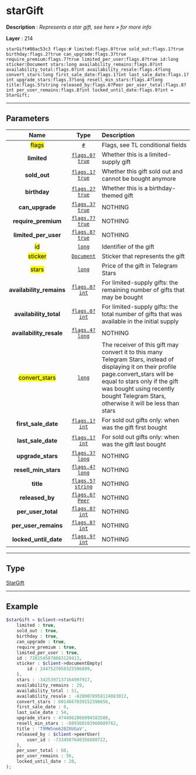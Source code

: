 # starGift

**Description** : *Represents a star gift, see here &raquo; for more info*

**Layer** : 214

```tl
starGift#80ac53c3 flags:# limited:flags.0?true sold_out:flags.1?true birthday:flags.2?true can_upgrade:flags.3?true require_premium:flags.7?true limited_per_user:flags.8?true id:long sticker:Document stars:long availability_remains:flags.0?int availability_total:flags.0?int availability_resale:flags.4?long convert_stars:long first_sale_date:flags.1?int last_sale_date:flags.1?int upgrade_stars:flags.3?long resell_min_stars:flags.4?long title:flags.5?string released_by:flags.6?Peer per_user_total:flags.8?int per_user_remains:flags.8?int locked_until_date:flags.9?int = StarGift;
```

---

## Parameters

| Name | Type | Description |
| :---: | :---: | :--- |
| <mark>flags</mark> | [`#`](type/#) | Flags, see TL conditional fields |
| **limited** | [`flags.0?true`](type/true) | Whether this is a limited-supply gift |
| **sold_out** | [`flags.1?true`](type/true) | Whether this gift sold out and cannot be bought anymore |
| **birthday** | [`flags.2?true`](type/true) | Whether this is a birthday-themed gift |
| **can_upgrade** | [`flags.3?true`](type/true) | NOTHING |
| **require_premium** | [`flags.7?true`](type/true) | NOTHING |
| **limited_per_user** | [`flags.8?true`](type/true) | NOTHING |
| <mark>id</mark> | [`long`](type/long) | Identifier of the gift |
| <mark>sticker</mark> | [`Document`](type/Document) | Sticker that represents the gift |
| <mark>stars</mark> | [`long`](type/long) | Price of the gift in Telegram Stars |
| **availability_remains** | [`flags.0?int`](type/int) | For limited-supply gifts: the remaining number of gifts that may be bought |
| **availability_total** | [`flags.0?int`](type/int) | For limited-supply gifts: the total number of gifts that was available in the initial supply |
| **availability_resale** | [`flags.4?long`](type/long) | NOTHING |
| <mark>convert_stars</mark> | [`long`](type/long) | The receiver of this gift may convert it to this many Telegram Stars, instead of displaying it on their profile page.convert_stars will be equal to stars only if the gift was bought using recently bought Telegram Stars, otherwise it will be less than stars |
| **first_sale_date** | [`flags.1?int`](type/int) | For sold out gifts only: when was the gift first bought |
| **last_sale_date** | [`flags.1?int`](type/int) | For sold out gifts only: when was the gift last bought |
| **upgrade_stars** | [`flags.3?long`](type/long) | NOTHING |
| **resell_min_stars** | [`flags.4?long`](type/long) | NOTHING |
| **title** | [`flags.5?string`](type/string) | NOTHING |
| **released_by** | [`flags.6?Peer`](type/Peer) | NOTHING |
| **per_user_total** | [`flags.8?int`](type/int) | NOTHING |
| **per_user_remains** | [`flags.8?int`](type/int) | NOTHING |
| **locked_until_date** | [`flags.9?int`](type/int) | NOTHING |

---

## Type

[StarGift](type/StarGift)

---

## Example

```php
$starGift = $client->starGift(
	limited : true,
	sold_out : true,
	birthday : true,
	can_upgrade : true,
	require_premium : true,
	limited_per_user : true,
	id : 7281545078083129413,
	sticker : $client->documentEmpty(
		id : 2447527050325596899,
	),
	stars : -3425397137164997917,
	availability_remains : 29,
	availability_total : 51,
	availability_resale : -8280078958124083012,
	convert_stars : 6014667039152396656,
	first_sale_date : 0,
	last_sale_date : 54,
	upgrade_stars : 4744962066094583580,
	resell_min_stars : -889360103960089762,
	title : 'T9MW5nm62BZ8UGaV',
	released_by : $client->peerUser(
		user_id : -7334507640356880722,
	),
	per_user_total : 60,
	per_user_remains : 56,
	locked_until_date : 20,
);
```